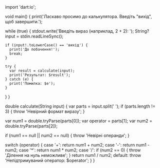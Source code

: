 import 'dart:io';

void main() {
  print('Ласкаво просимо до калькулятора. Введіть "вихід", щоб завершити.');

  while (true) {
    stdout.write('Введіть вираз (наприклад, 2 + 2): ');
    String? input = stdin.readLineSync();

    if (input!.toLowerCase() == 'вихід') {
      print('До побачення!');
      break;
    }

    try {
      var result = calculate(input);
      print('Результат: $result');
    } catch (e) {
      print('Помилка: $e');
    }
  }
}

double calculate(String input) {
  var parts = input.split(' ');
  if (parts.length != 3) {
    throw 'Невірний формат виразу';
  }

  var num1 = double.tryParse(parts[0]);
  var operator = parts[1];
  var num2 = double.tryParse(parts[2]);

  if (num1 == null || num2 == null) {
    throw 'Невірні операнди';
  }

  switch (operator) {
    case '+':
      return num1 + num2;
    case '-':
      return num1 - num2;
    case '*':
      return num1 * num2;
    case '/':
      if (num2 == 0) {
        throw 'Ділення на нуль неможливе';
      }
      return num1 / num2;
    default:
      throw 'Непідтримуваний оператор: $operator';
  }
}
